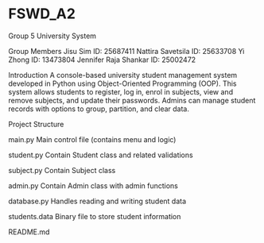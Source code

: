 # FSWD_A2

Group 5 University System 

Group Members 
Jisu Sim					      ID: 25687411 
Nattira Savetsila			  ID: 25633708
Yi Zhong					      ID: 13473804
Jennifer Raja Shankar		ID: 25002472

Introduction 
A console-based university student management system developed in Python using Object-Oriented Programming (OOP). This system allows students to register, log in, enrol in subjects, view and remove subjects, and update their passwords. Admins can manage student records with options to group, partition, and clear data.

Project Structure 

main.py 
Main control file (contains menu and logic)

student.py 
Contain Student class and related validations

subject.py 
Contain Subject class

admin.py 
Contain Admin class with admin functions

database.py 
Handles reading and writing student data

students.data 
Binary file to store student information

README.md 
